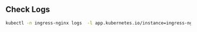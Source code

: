 ## Check Logs

``` bash
kubectl -n ingress-nginx logs  -l app.kubernetes.io/instance=ingress-nginx
```